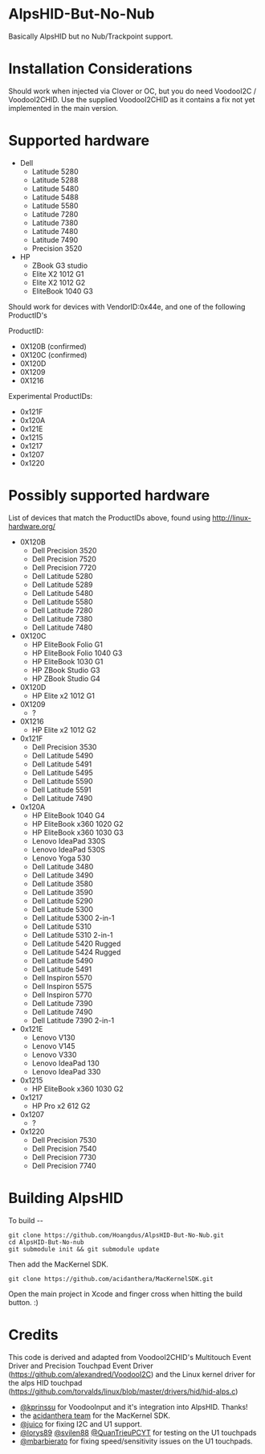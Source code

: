 # AlpsHID-But-No-Nub

Basically AlpsHID but no Nub/Trackpoint support.

# Installation Considerations

Should work when injected via Clover or OC, but you do need VoodooI2C / VoodooI2CHID.
Use the supplied VoodooI2CHID as it contains a fix not yet implemented in the main version.

# Supported hardware

- Dell
  - Latitude 5280
  - Latitude 5288
  - Latitude 5480
  - Latitude 5488
  - Latitude 5580
  - Latitude 7280
  - Latitude 7380
  - Latitude 7480
  - Latitude 7490
  - Precision 3520
- HP
  - ZBook G3 studio
  - Elite X2 1012 G1
  - Elite X2 1012 G2
  - EliteBook 1040 G3

Should work for devices with VendorID:0x44e, and one of the following ProductID's

ProductID:
- 0X120B  (confirmed)
- 0X120C  (confirmed)
- 0X120D
- 0X1209
- 0X1216

Experimental ProductIDs:
- 0x121F
- 0x120A
- 0x121E
- 0x1215
- 0x1217
- 0x1207
- 0x1220

# Possibly supported hardware

List of devices that match the ProductIDs above, found using http://linux-hardware.org/

- 0X120B
  - Dell Precision 3520
  - Dell Precision 7520
  - Dell Precision 7720
  - Dell Latitude 5280
  - Dell Latitude 5289
  - Dell Latitude 5480
  - Dell Latitude 5580
  - Dell Latitude 7280
  - Dell Latitude 7380
  - Dell Latitude 7480
- 0X120C
  - HP EliteBook Folio G1
  - HP EliteBook Folio 1040 G3
  - HP EliteBook 1030 G1
  - HP ZBook Studio G3
  - HP ZBook Studio G4
- 0X120D
  - HP Elite x2 1012 G1
- 0X1209
  - ?
- 0X1216
  - HP Elite x2 1012 G2
- 0x121F
  - Dell Precision 3530
  - Dell Latitude 5490
  - Dell Latitude 5491
  - Dell Latitude 5495
  - Dell Latitude 5590
  - Dell Latitude 5591
  - Dell Latitude 7490
- 0x120A
  - HP EliteBook 1040 G4 
  - HP EliteBook x360 1020 G2 
  - HP EliteBook x360 1030 G3
  - Lenovo IdeaPad 330S
  - Lenovo IdeaPad 530S
  - Lenovo Yoga 530
  - Dell Latitude 3480
  - Dell Latitude 3490
  - Dell Latitude 3580
  - Dell Latitude 3590
  - Dell Latitude 5290
  - Dell Latitude 5300
  - Dell Latitude 5300 2-in-1
  - Dell Latitude 5310
  - Dell Latitude 5310 2-in-1
  - Dell Latitude 5420 Rugged
  - Dell Latitude 5424 Rugged
  - Dell Latitude 5490
  - Dell Latitude 5491
  - Dell Inspiron 5570
  - Dell Inspiron 5575
  - Dell Inspiron 5770
  - Dell Latitude 7390
  - Dell Latitude 7490
  - Dell Latitude 7390 2-in-1
- 0x121E
  - Lenovo V130
  - Lenovo V145
  - Lenovo V330
  - Lenovo IdeaPad 130
  - Lenovo IdeaPad 330
- 0x1215
  - HP EliteBook x360 1030 G2 
- 0x1217
  - HP Pro x2 612 G2 
- 0x1207
  - ?
- 0x1220
  - Dell Precision 7530
  - Dell Precision 7540
  - Dell Precision 7730
  - Dell Precision 7740 


# Building AlpsHID

To build --
```
git clone https://github.com/Hoangdus/AlpsHID-But-No-Nub.git
cd AlpsHID-But-No-nub
git submodule init && git submodule update
```

Then add the MacKernel SDK.
```
git clone https://github.com/acidanthera/MacKernelSDK.git
```

Open the main project in Xcode and finger cross when hitting the build button.  :)

# Credits
This code is derived and adapted from VoodooI2CHID's Multitouch Event Driver and Precision
Touchpad Event Driver (https://github.com/alexandred/VoodooI2C) and the Linux kernel driver
for the alps HID touchpad (https://github.com/torvalds/linux/blob/master/drivers/hid/hid-alps.c)
- [@kprinssu](https://github.com/kprinssu) for VoodooInput and it's integration into AlpsHID.  Thanks!
- the [acidanthera team](https://github.com/acidanthera) for the MacKernel SDK.
- [@juico](https://github.com/juico) for fixing I2C and U1 support.
- [@lorys89](https://github.com/Lorys89) [@svilen88](https://github.com/Svilen88) [@QuanTrieuPCYT](https://github.com/QuanTrieuPCYT) for testing on the U1 touchpads
- [@mbarbierato](https://github.com/mbarbierato) for fixing speed/sensitivity issues on the U1 touchpads.
